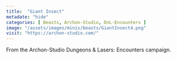 ```yaml
---
title:  "Giant Insect"
metadate: "hide"
categories: [ Beasts, Archon-Studio, DnL-Encounters ]
image: "/assets/images/minis/beasts/GiantInsect4.png"
visit: "https://archon-studio.com/"
---
```

From the Archon-Studio Dungeons & Lasers: Encounters campaign.